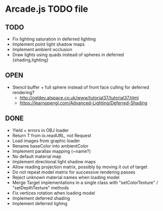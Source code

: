 Arcade.js TODO file
===================

TODO
----

- Fix lighting saturation in deferred lighting
- Implement point light shadow maps
- Implement ambient occlusion
- Draw lights using quads instead of spheres in deferred {shading,lighting}

OPEN
----

- Stencil buffer + full sphere instead of front face culling for deferred rendering?
  - http://ogldev.atspace.co.uk/www/tutorial37/tutorial37.html
  - https://learnopengl.com/Advanced-Lighting/Deferred-Shading

DONE
----

- Yield + errors in OBJ loader
- Return T from io.readURL, not Request<T>
- Load images from graphic loader
- Rename baseColor into ambientColor
- Implement parallax mapping (~name?)
- No default material map
- Implement directional light shadow maps
- Allow reading projection matrix, possibly by moving it out of target
- Do not repeat model matrix for successive rendering passes
- Reject unknown material names when loading model
- Merge Target implementations in a single class with "setColorTexture" / "setDepthTexture" methods
- Fix vertices rotation when loading model
- Implement deferred shading
- Implement deferred lighing
